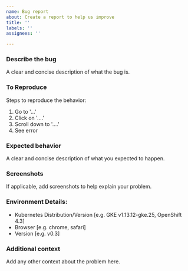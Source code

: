 ```yaml
---
name: Bug report
about: Create a report to help us improve
title: ''
labels: ''
assignees: ''

---
```


### Describe the bug
A clear and concise description of what the bug is.

### To Reproduce
Steps to reproduce the behavior:
1. Go to '...'
2. Click on '....'
3. Scroll down to '....'
4. See error

### Expected behavior
A clear and concise description of what you expected to happen.

### Screenshots
If applicable, add screenshots to help explain your problem.

### Environment Details:
 - Kubernetes Distribution/Version [e.g. GKE v1.13.12-gke.25, OpenShift 4.3]
 - Browser [e.g. chrome, safari]
 - Version [e.g. v0.3]

### Additional context
Add any other context about the problem here.

